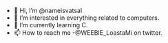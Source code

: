 - 👋 Hi, I’m @nameisvatsal
- 👀 I’m interested in everything related to computers.
- 🌱 I’m currently learning C.
- 📫 How to reach me -@WEEBIE_LoastaMi on twitter.


<!---
nameisvatsal/nameisvatsal is a ✨ special ✨ repository because its `README.md` (this file) appears on your GitHub profile.
You can click the Preview link to take a look at your changes.
--->
